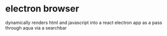 # electron browser

dynamically renders html and javascript into a react electron app as a pass through aqua via a searchbar
